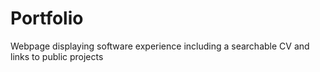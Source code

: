 # Portfolio
Webpage displaying software experience including a searchable CV and links to public projects
